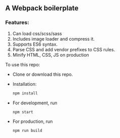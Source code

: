 ## A Webpack boilerplate

### Features:

1. Can load css/scss/sass
2. Includes image loader and compress it.
3. Supports ES6 syntax.
4. Parse CSS and add vendor prefixes to CSS rules.
5. Minify HTML, CSS, JS on production

To use this repo:

- Clone or download this repo.

- Installation:

  ```javascript
  npm install
  ```

* For development, run

  ```javascript
  npm start
  ```

* For production, run
  ```javascript
  npm run build
  ```

